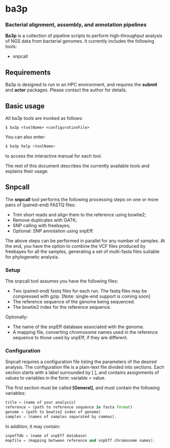# ba3p
### Bacterial alignment, assembly, and annotation pipelines

**Ba3p** is a collection of pipeline scripts to perform high-throughput analysis of NGS data from bacterial genomes. It currently includes the following tools:

- snpcall

## Requirements
Ba3p is designed to run in an HPC environment, and requires the **submit** and **actor** packages.  Please contact the author for details.

## Basic usage

All ba3p tools are invoked as follows:

```
$ ba3p <toolName> <configurationFile>
```

You can also enter:

```bash
$ ba3p help <toolName>
```

to access the interactive manual for each tool.

The rest of this document describes the currently available tools and explains their usage.

## Snpcall

The **snpcall** tool performs the following processing steps on one or more pairs of (paired-end) FASTQ files:

- Trim short reads and align them to the reference using bowtie2;
- Remove duplicates with GATK;
- SNP calling with freebayes;
- Optional: SNP annotation using snpEff.

The above steps can be performed in parallel for any number of samples. At the end,
you have the option to combine the VCF files produced by freebayes for all the
samples, generating a set of multi-fasta files suitable for phylogenetic analysis.

### Setup
The snpcall tool assumes you have the following files: 

- Two (paired-end) fastq files for each run. The fastq files may be compressed 
  with gzip. [Note: single-end support is coming soon]
- The reference sequence of the genome being sequenced.
- The bowtie2 index for the reference sequence.

Optionally: 

- The name of the snpEff database associated with the genome.
- A mapping file, converting chromosome names used in the reference sequence
  to those used by snpEff, if they are different.

### Configuration
Snpcall requires a configuration file listing the parameters
of the desired analysis. The configuration file is a plain-text file divided
into sections. Each section starts with a label surrounded by [ ], and contains
assignments of values to variables in the form: variable = value.

The first section must be called **[General]**, and must contain the following
variables:

```python
title = (name of your analysis)
reference = (path to reference sequence in fasta format)
genome = (path to bowtie2 index of genome)
samples = (names of samples separated by commas).
```

In addition, it may contain:

```python
snpeffdb = (name of snpEff database)
mapfile = (mapping between reference and snpEff chromosome names).
```
